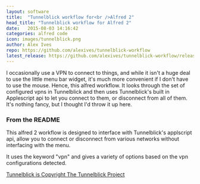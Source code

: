 ```yaml
---
layout: software
title:  "Tunnelblick workflow for<br />Alfred 2"
head_title: "Tunnelblick workflow for Alfred 2"
date:   2015-08-03 14:16:42
categories: alfred code
icon: images/tunnelblick.png
author: Alex Ives
repo: https://github.com/alexives/tunnelblick-workflow
latest_release: https://github.com/alexives/tunnelblick-workflow/releases/latest
---
```

I occasionally use a VPN to connect to things, and while it isn't a huge deal to use the little menu bar widget, it's much more convenient if I don't have to use the mouse. Hence, this alfred workflow. It looks through the set of configured vpns in Tunnelblick and then uses Tunnelblick's built in Applescript api to let you connect to them, or disconnect from all of them. It's nothing fancy, but I thought I'd throw it up here.

### From the README

This alfred 2 workflow is designed to interface with Tunnelblick's applscript api, allow you to connect or disconnect from various networks without interfacing with the menu.

It uses the keyword "vpn" and gives a variety of options based on the vpn configurations detected.

[Tunnelblick is Copyright The Tunnelblick Project](https://tunnelblick.net/index.html)